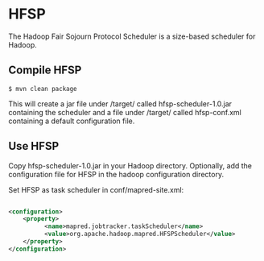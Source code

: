# HFSP

The Hadoop Fair Sojourn Protocol Scheduler is a size-based scheduler for
Hadoop.

## Compile HFSP

```
$ mvn clean package
```

This will create a jar file under /target/ called hfsp-scheduler-1.0.jar
containing the scheduler and a file under /target/ called hfsp-conf.xml
containing a default configuration file.

## Use HFSP

Copy hfsp-scheduler-1.0.jar in your Hadoop directory. Optionally, add the
configuration file for HFSP in the hadoop configuration directory.

Set HFSP as task scheduler in conf/mapred-site.xml:

```xml

<configuration>
	<property>
          <name>mapred.jobtracker.taskScheduler</name>        
          <value>org.apache.hadoop.mapred.HFSPScheduler</value>  
	</property>
</configuration>
```
